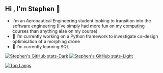 ## Hi , I'm Stephen 👋

- I'm an Aeronautical Engineering student looking to transition into the software engineering (I've simply had more fun on my computing courses than anything else on my course)
- 🔭 I’m currently working on a Python framework to investigate co-design optimisation of a morphing drone
- 🌱 I’m currently learning SQL

<!-- Github Stats -->
[![Stephen's GitHub stats-Dark](https://github-readme-stats.vercel.app/api?username=shl211&show_icons=true&theme=tokyonight#gh-dark-mode-only)](https://github.com/anuraghazra/github-readme-stats#gh-dark-mode-only)
[![Stephen's GitHub stats-Light](https://github-readme-stats.vercel.app/api?username=shl211&show_icons=true&theme=ambient_gradient#gh-light-mode-only)](https://github.com/anuraghazra/github-readme-stats#gh-light-mode-only)

[![Top Langs](https://github-readme-stats.vercel.app/api/top-langs/?username=shl211)](https://github.com/anuraghazra/github-readme-stats)
